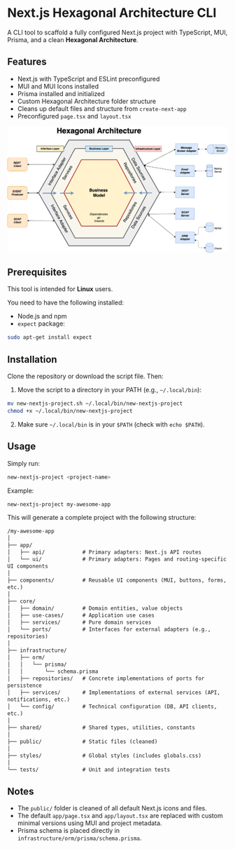 # Next.js Hexagonal Architecture CLI

A CLI tool to scaffold a fully configured Next.js project with TypeScript, MUI, Prisma, and a clean **Hexagonal Architecture**.

## Features

* Next.js with TypeScript and ESLint preconfigured
* MUI and MUI Icons installed
* Prisma installed and initialized
* Custom Hexagonal Architecture folder structure
* Cleans up default files and structure from `create-next-app`
* Preconfigured `page.tsx` and `layout.tsx`

![Hexagonal Architecture](public/hexagonal_architecture.png)

## Prerequisites

This tool is intended for **Linux** users.

You need to have the following installed:

* Node.js and npm
* `expect` package:

```bash
sudo apt-get install expect
```

## Installation

Clone the repository or download the script file. Then:

1. Move the script to a directory in your PATH (e.g., `~/.local/bin`):

```bash
mv new-nextjs-project.sh ~/.local/bin/new-nextjs-project
chmod +x ~/.local/bin/new-nextjs-project
```

2. Make sure `~/.local/bin` is in your `$PATH` (check with `echo $PATH`).

## Usage

Simply run:

```bash
new-nextjs-project <project-name>
```

Example:

```bash
new-nextjs-project my-awesome-app
```

This will generate a complete project with the following structure:

```
/my-awesome-app
│
├── app/
│   ├── api/            # Primary adapters: Next.js API routes
│   └── ui/             # Primary adapters: Pages and routing-specific UI components
│
├── components/         # Reusable UI components (MUI, buttons, forms, etc.)
│
├── core/
│   ├── domain/         # Domain entities, value objects
│   ├── use-cases/      # Application use cases
│   ├── services/       # Pure domain services
│   └── ports/          # Interfaces for external adapters (e.g., repositories)
│
├── infrastructure/
│   ├── orm/
│   │   └── prisma/
│   │       └── schema.prisma
│   ├── repositories/   # Concrete implementations of ports for persistence
│   ├── services/       # Implementations of external services (API, notifications, etc.)
│   └── config/         # Technical configuration (DB, API clients, etc.)
│
├── shared/             # Shared types, utilities, constants
│
├── public/             # Static files (cleaned)
│
├── styles/             # Global styles (includes globals.css)
│
└── tests/              # Unit and integration tests
```

## Notes

* The `public/` folder is cleaned of all default Next.js icons and files.
* The default `app/page.tsx` and `app/layout.tsx` are replaced with custom minimal versions using MUI and project metadata.
* Prisma schema is placed directly in `infrastructure/orm/prisma/schema.prisma`.
